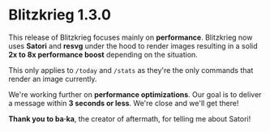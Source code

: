 # Blitzkrieg 1.3.0

This release of Blitzkrieg focuses mainly on **performance**. Blitzkrieg now uses **Satori** and **resvg** under the hood to render images resulting in a solid **2x to 8x performance boost** depending on the situation.

This only applies to `/today` and `/stats` as they're the only commands that render an image currently.

We're working further on **performance optimizations**. Our goal is to deliver a message within **3 seconds or less**. We're close and we'll get there!

**Thank you to ba·ka**, the creator of aftermath, for telling me about Satori!
